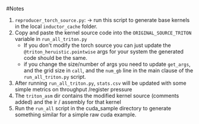 #Notes

1. `reproducer_torch_source.py`: -> run this script to generate base kernels in the local `inductor_cache` folder.
2. Copy and paste the kernel source code into the `ORIGINAL_SOURCE_TRITON` variable in `run_all_triton.py`
    - If you don't modify the torch source you can just update the `@triton_heruistic.pointwise` args for your system
      the generated code should be the same. 
    - if you change the size/number of args you need to update `get_args`, and the grid size in `call`, and the
      `num_gb` line in the main clause of the `run_all_triton.py` script.
3. After running `run_all_triton.py`,  `stats.csv` will be updated with some simple metrics on throughput /register
   pressure
4. The `triton_asm` dir contains the modified kernel source (comments added) and the ir / assembly for that kernel
5. Run the `run_all` script in the cuda_sample directory to generate something similar for a simple raw cuda example.



